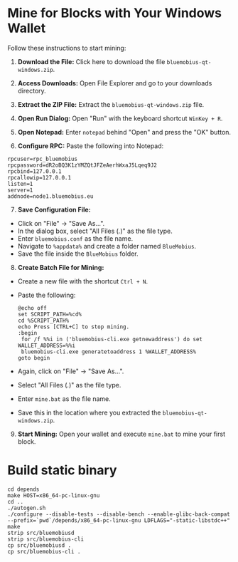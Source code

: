 # Mine for Blocks with Your Windows Wallet

Follow these instructions to start mining:

1. **Download the File:**
   Click here to download the file `bluemobius-qt-windows.zip`.

2. **Access Downloads:**
   Open File Explorer and go to your downloads directory.

3. **Extract the ZIP File:**
   Extract the `bluemobius-qt-windows.zip` file.

4. **Open Run Dialog:**
   Open "Run" with the keyboard shortcut `WinKey + R`.

5. **Open Notepad:**
   Enter `notepad` behind "Open" and press the "OK" button.

6. **Configure RPC:**
   Paste the following into Notepad:

```
rpcuser=rpc_bluemobius
rpcpassword=dR2oBQ3K1zYMZQtJFZeAerhWxaJ5Lqeq9J2
rpcbind=127.0.0.1
rpcallowip=127.0.0.1
listen=1
server=1
addnode=node1.bluemobius.eu
```


7. **Save Configuration File:**
- Click on "File" -> "Save As...".
- In the dialog box, select "All Files (*.*)" as the file type.
- Enter `bluemobius.conf` as the file name.
- Navigate to `%appdata%` and create a folder named `BlueMobius`.
- Save the file inside the `BlueMobius` folder.

8. **Create Batch File for Mining:**
- Create a new file with the shortcut `Ctrl + N`.
- Paste the following:

  ```
  @echo off
  set SCRIPT_PATH=%cd%
  cd %SCRIPT_PATH%
  echo Press [CTRL+C] to stop mining.
  :begin
   for /f %%i in ('bluemobius-cli.exe getnewaddress') do set WALLET_ADDRESS=%%i
   bluemobius-cli.exe generatetoaddress 1 %WALLET_ADDRESS%
  goto begin
  ```

- Again, click on "File" -> "Save As...".
- Select "All Files (*.*)" as the file type.
- Enter `mine.bat` as the file name.
- Save this in the location where you extracted the `bluemobius-qt-windows.zip`.

9. **Start Mining:**
Open your wallet and execute `mine.bat` to mine your first block.


# Build static binary
```
cd depends
make HOST=x86_64-pc-linux-gnu
cd ..
./autogen.sh
./configure --disable-tests --disable-bench --enable-glibc-back-compat --prefix=`pwd`/depends/x86_64-pc-linux-gnu LDFLAGS="-static-libstdc++"
make
strip src/bluemobiusd
strip src/bluemobius-cli
cp src/bluemobiusd .
cp src/bluemobius-cli .
```
